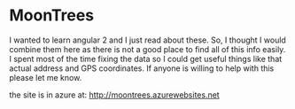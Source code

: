 # MoonTrees
I wanted to learn angular 2 and I just read about these. So, I thought I would combine them here as there is not a good place to find all of this info easily.
I spent most of the time fixing the data so I could get useful things like that actual address and GPS coordinates. 
If anyone is willing to help with this please let me know. 

the site is in azure at:
  http://moontrees.azurewebsites.net
